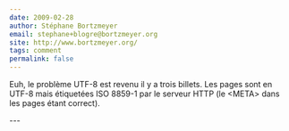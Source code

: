 ```yaml
---
date: 2009-02-28
author: Stéphane Bortzmeyer
email: stephane+blogre@bortzmeyer.org
site: http://www.bortzmeyer.org/
tags: comment
permalink: false
---
```


<p>Euh, le problème UTF-8 est revenu il y a trois billets. Les pages sont en UTF-8 mais étiquetées ISO 8859-1 par le serveur HTTP (le &lt;META&gt; dans les pages étant correct).</p>
---